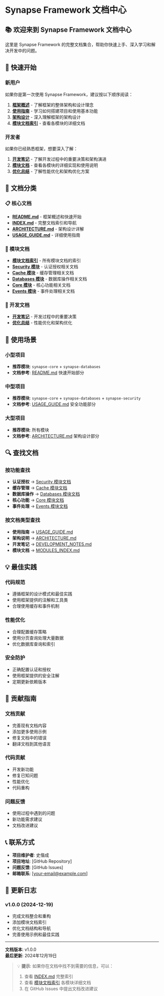 # Synapse Framework 文档中心

## 📚 欢迎来到 Synapse Framework 文档中心

这里是 Synapse Framework 的完整文档集合，帮助你快速上手、深入学习和解决开发中的问题。

## 🚀 快速开始

### 新用户
如果你是第一次使用 Synapse Framework，建议按以下顺序阅读：

1. **[框架概述](README.md)** - 了解框架的整体架构和设计理念
2. **[使用指南](USAGE_GUIDE.md)** - 学习如何搭建项目和使用基本功能
3. **[架构设计](ARCHITECTURE.md)** - 深入理解框架的架构设计
4. **[模块文档索引](MODULES_INDEX.md)** - 查看各模块的详细文档

### 开发者
如果你已经熟悉框架，想要深入了解：

1. **[开发笔记](DEVELOPMENT_NOTES.md)** - 了解开发过程中的重要决策和架构演进
2. **[模块文档](MODULES_INDEX.md)** - 查看各模块的详细实现和使用说明
3. **[优化总结](OPTIMIZATION_TODO.md)** - 了解性能优化和架构优化方案

## 📖 文档分类

### 📋 核心文档
- **[README.md](README.md)** - 框架概述和快速开始
- **[INDEX.md](INDEX.md)** - 完整文档索引和导航
- **[ARCHITECTURE.md](ARCHITECTURE.md)** - 架构设计详解
- **[USAGE_GUIDE.md](USAGE_GUIDE.md)** - 详细使用指南

### 🔧 模块文档
- **[模块文档索引](MODULES_INDEX.md)** - 所有模块文档的索引
- **[Security 模块](modules/synapse-security/)** - 认证授权相关文档
- **[Cache 模块](modules/synapse-cache/)** - 缓存管理相关文档
- **[Databases 模块](modules/synapse-databases/)** - 数据库操作相关文档
- **[Core 模块](modules/synapse-core/)** - 核心功能相关文档
- **[Events 模块](modules/synapse-events/)** - 事件处理相关文档

### 📝 开发文档
- **[开发笔记](DEVELOPMENT_NOTES.md)** - 开发过程中的重要决策
- **[优化总结](OPTIMIZATION_TODO.md)** - 性能优化和架构优化

## 🎯 使用场景

### 小型项目
- **推荐模块**: `synapse-core` + `synapse-databases`
- **文档参考**: [README.md](README.md) 快速开始部分

### 中型项目
- **推荐模块**: `synapse-core` + `synapse-databases` + `synapse-security`
- **文档参考**: [USAGE_GUIDE.md](USAGE_GUIDE.md) 安全功能部分

### 大型项目
- **推荐模块**: 所有模块
- **文档参考**: [ARCHITECTURE.md](ARCHITECTURE.md) 架构设计部分

## 🔍 查找文档

### 按功能查找
- **认证授权** → [Security 模块文档](modules/synapse-security/)
- **缓存管理** → [Cache 模块文档](modules/synapse-cache/)
- **数据库操作** → [Databases 模块文档](modules/synapse-databases/)
- **核心功能** → [Core 模块文档](modules/synapse-core/)
- **事件处理** → [Events 模块文档](modules/synapse-events/)

### 按文档类型查找
- **使用指南** → [USAGE_GUIDE.md](USAGE_GUIDE.md)
- **架构说明** → [ARCHITECTURE.md](ARCHITECTURE.md)
- **开发笔记** → [DEVELOPMENT_NOTES.md](DEVELOPMENT_NOTES.md)
- **模块文档** → [MODULES_INDEX.md](MODULES_INDEX.md)

## 💡 最佳实践

### 代码规范
- 遵循框架的设计模式和最佳实践
- 使用框架提供的注解和工具类
- 合理使用缓存和事件机制

### 性能优化
- 合理配置缓存策略
- 使用分页查询处理大量数据
- 优化数据库查询和索引

### 安全防护
- 正确配置认证和授权
- 使用框架提供的安全注解
- 定期更新依赖版本

## 🤝 贡献指南

### 文档贡献
- 完善现有文档内容
- 添加更多使用示例
- 修复文档中的错误
- 翻译文档到其他语言

### 代码贡献
- 开发新功能
- 修复已知问题
- 性能优化
- 代码重构

### 问题反馈
- 使用过程中遇到的问题
- 新功能需求建议
- 文档改进建议

## 📞 联系方式

- **项目维护者**: 史偕成
- **项目地址**: [GitHub Repository]
- **问题反馈**: [GitHub Issues]
- **邮箱联系**: [your-email@example.com]

## 📅 更新日志

### v1.0.0 (2024-12-19)
- 完成文档整合和重构
- 添加模块文档索引
- 优化文档结构和导航
- 完善使用示例和最佳实践

---

**文档版本**: v1.0.0  
**最后更新**: 2024年12月19日

> 💡 **提示**: 如果你在文档中找不到需要的信息，可以：
> 1. 查看 [INDEX.md](INDEX.md) 完整索引
> 2. 查看 [模块文档索引](MODULES_INDEX.md) 各模块详细文档
> 3. 在 GitHub Issues 中提出文档改进建议 